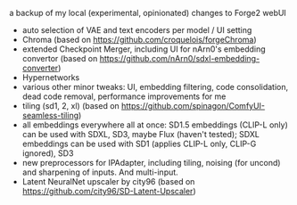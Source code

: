 a backup of my local (experimental, opinionated) changes to Forge2 webUI

* auto selection of VAE and text encoders per model / UI setting
* Chroma (based on https://github.com/croquelois/forgeChroma)
* extended Checkpoint Merger, including UI for nArn0's embedding convertor (based on https://github.com/nArn0/sdxl-embedding-converter)
* Hypernetworks
* various other minor tweaks: UI, embedding filtering, code consolidation, dead code removal, performance improvements for me
* tiling (sd1, 2, xl) (based on https://github.com/spinagon/ComfyUI-seamless-tiling)
* all embeddings everywhere all at once: SD1.5 embeddings (CLIP-L only) can be used with SDXL, SD3, maybe Flux (haven't tested); SDXL embeddings can be used with SD1 (applies CLIP-L only, CLIP-G ignored), SD3
* new preprocessors for IPAdapter, including tiling, noising (for uncond) and sharpening of inputs. And multi-input.
* Latent NeuralNet upscaler by city96 (based on https://github.com/city96/SD-Latent-Upscaler)

